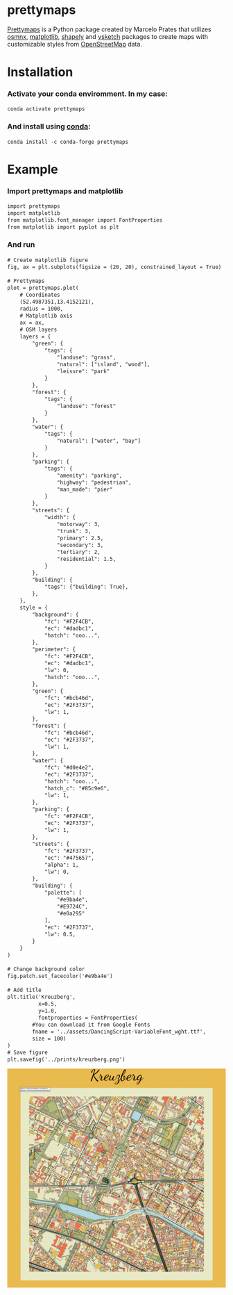 # prettymaps

[Prettymaps](https://github.com/marceloprates/prettymaps) is a Python package created by Marcelo Prates that utilizes [osmnx](https://github.com/gboeing/osmnx), [matplotlib](https://matplotlib.org/), [shapely](https://shapely.readthedocs.io/en/stable/index.html) and [vsketch](https://github.com/abey79/vsketch) packages to create maps with customizable styles from [OpenStreetMap](https://www.openstreetmap.org/#map=12/11.0733/106.3078) data.


# Installation

### Activate your conda enviromment. In my case: 

```
conda activate prettymaps

```

### And install using [conda](https://anaconda.org/conda-forge/prettymaps):

```
conda install -c conda-forge prettymaps

```

# Example 

### Import prettymaps and matplotlib

```
import prettymaps
import matplotlib
from matplotlib.font_manager import FontProperties
from matplotlib import pyplot as plt

```
### And run

```
# Create matplotlib figure
fig, ax = plt.subplots(figsize = (20, 20), constrained_layout = True)

# Prettymaps
plot = prettymaps.plot(
    # Coordinates 
    (52.4987351,13.4152121),
    radius = 1000,
    # Matplotlib axis
    ax = ax,
    # OSM layers 
    layers = {
        "green": {
            "tags": {
                "landuse": "grass",
                "natural": ["island", "wood"],
                "leisure": "park"
            }
        },
        "forest": {
            "tags": {
                "landuse": "forest"
            }
        },
        "water": {
            "tags": {
                "natural": ["water", "bay"]
            }
        },
        "parking": {
            "tags": {
                "amenity": "parking",
                "highway": "pedestrian",
                "man_made": "pier"
            }
        },
        "streets": {
            "width": { 
                "motorway": 3,
                "trunk": 3,
                "primary": 2.5,
                "secondary": 3,
                "tertiary": 2,
                "residential": 1.5,
            }
        },
        "building": {
            "tags": {"building": True},
        },
    },
    style = {
        "background": {
            "fc": "#F2F4CB",
            "ec": "#dadbc1",
            "hatch": "ooo...",
        },
        "perimeter": {
            "fc": "#F2F4CB",
            "ec": "#dadbc1",
            "lw": 0,
            "hatch": "ooo...",
        },
        "green": {
            "fc": "#bcb46d", 
            "ec": "#2F3737",
            "lw": 1,
        },
        "forest": {
            "fc": "#bcb46d", 
            "ec": "#2F3737",
            "lw": 1,
        },
        "water": {
            "fc": "#d0e4e2", 
            "ec": "#2F3737",
            "hatch": "ooo...",
            "hatch_c": "#85c9e6",
            "lw": 1,
        },
        "parking": {
            "fc": "#F2F4CB",
            "ec": "#2F3737",
            "lw": 1,
        },
        "streets": {
            "fc": "#2F3737",
            "ec": "#475657",
            "alpha": 1,
            "lw": 0,
        },
        "building": {
            "palette": [
                "#e9ba4e", 
                "#E9724C",
                "#e0a295"
            ],
            "ec": "#2F3737",
            "lw": 0.5,
        }
    }
)

# Change background color
fig.patch.set_facecolor('#e9ba4e')

# Add title
plt.title('Kreuzberg', 
          x=0.5, 
          y=1.0,
          fontproperties = FontProperties(
        #You can download it from Google Fonts 
        fname = '../assets/DancingScript-VariableFont_wght.ttf',
        size = 100)
)
# Save figure
plt.savefig('../prints/kreuzberg.png')

```

![png](prints/kreuzberg.png)
